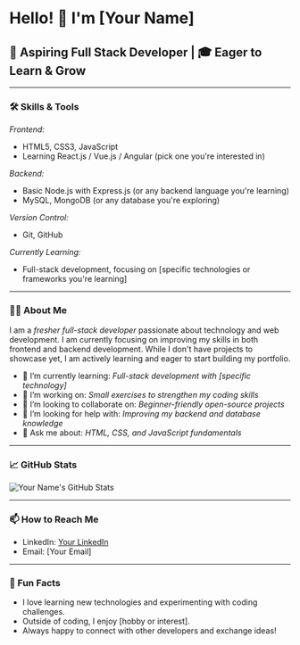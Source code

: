 # Hello! 👋 I'm [Your Name]

## 🌱 Aspiring Full Stack Developer | 🎓 Eager to Learn & Grow

---

### 🛠 Skills & Tools

*Frontend:*
- HTML5, CSS3, JavaScript
- Learning React.js / Vue.js / Angular (pick one you're interested in)

*Backend:*
- Basic Node.js with Express.js (or any backend language you're learning)
- MySQL, MongoDB (or any database you're exploring)

*Version Control:*
- Git, GitHub

*Currently Learning:*
- Full-stack development, focusing on [specific technologies or frameworks you're learning]

---

### 👨‍💻 About Me

I am a *fresher full-stack developer* passionate about technology and web development. I am currently focusing on improving my skills in both frontend and backend development. While I don't have projects to showcase yet, I am actively learning and eager to start building my portfolio.

- 🌱 I’m currently learning: *Full-stack development with [specific technology]*
- 🔭 I’m working on: *Small exercises to strengthen my coding skills*
- 👯 I’m looking to collaborate on: *Beginner-friendly open-source projects*
- 🤔 I’m looking for help with: *Improving my backend and database knowledge*
- 💬 Ask me about: *HTML, CSS, and JavaScript fundamentals*

---

### 📈 GitHub Stats

![Your Name's GitHub Stats](https://github-readme-stats.vercel.app/api?username=your-username&show_icons=true&theme=radical)

---

### 📫 How to Reach Me

- LinkedIn: [Your LinkedIn](https://linkedin.com/in/yourprofile)
- Email: [Your Email]

---

### 🌟 Fun Facts

- I love learning new technologies and experimenting with coding challenges.
- Outside of coding, I enjoy [hobby or interest].
- Always happy to connect with other developers and exchange ideas!

